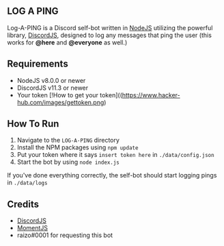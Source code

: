 ## LOG A PING

Log-A-PING is a Discord self-bot written in [NodeJS](https://nodejs.org) utilizing the powerful library, [DiscordJS](https://discord.js.org), designed to log any messages that ping the user (this works for **@here** and **@everyone** as well.)

## Requirements

- NodeJS v8.0.0 or newer  
- DiscordJS v11.3 or newer  
- Your token
[!How to get your token]((https://www.hacker-hub.com/images/gettoken.png) 

## How To Run

1. Navigate to the `LOG-A-PING` directory  
2. Install the NPM packages using `npm update`  
3. Put your token where it says `insert token here` in `./data/config.json`
4. Start the bot by using `node index.js`  
  
If you've done everything correctly, the self-bot should start logging pings in `./data/logs`

## Credits

- [DiscordJS](https://discord.js.org)  
- [MomentJS](https://momentjs.com/)
- raizo#0001 for requesting this bot